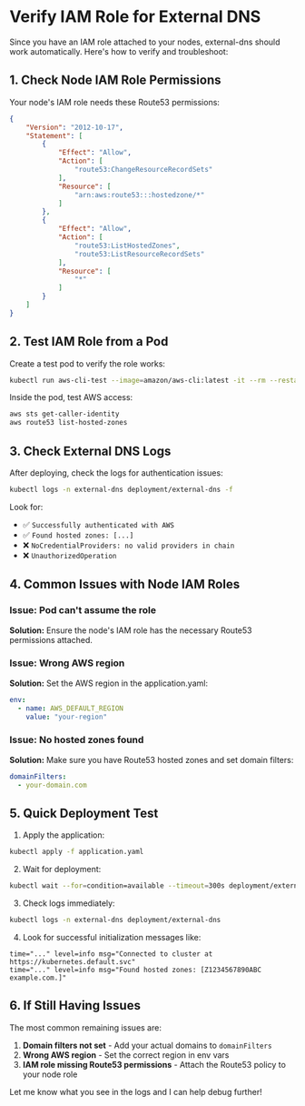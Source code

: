 # Verify IAM Role for External DNS

Since you have an IAM role attached to your nodes, external-dns should work automatically. Here's how to verify and troubleshoot:

## 1. Check Node IAM Role Permissions

Your node's IAM role needs these Route53 permissions:

```json
{
    "Version": "2012-10-17",
    "Statement": [
        {
            "Effect": "Allow",
            "Action": [
                "route53:ChangeResourceRecordSets"
            ],
            "Resource": [
                "arn:aws:route53:::hostedzone/*"
            ]
        },
        {
            "Effect": "Allow",
            "Action": [
                "route53:ListHostedZones",
                "route53:ListResourceRecordSets"
            ],
            "Resource": [
                "*"
            ]
        }
    ]
}
```

## 2. Test IAM Role from a Pod

Create a test pod to verify the role works:

```bash
kubectl run aws-cli-test --image=amazon/aws-cli:latest -it --rm --restart=Never -- /bin/bash
```

Inside the pod, test AWS access:
```bash
aws sts get-caller-identity
aws route53 list-hosted-zones
```

## 3. Check External DNS Logs

After deploying, check the logs for authentication issues:

```bash
kubectl logs -n external-dns deployment/external-dns -f
```

Look for:
- ✅ `Successfully authenticated with AWS`
- ✅ `Found hosted zones: [...]`
- ❌ `NoCredentialProviders: no valid providers in chain`
- ❌ `UnauthorizedOperation`

## 4. Common Issues with Node IAM Roles

### Issue: Pod can't assume the role
**Solution:** Ensure the node's IAM role has the necessary Route53 permissions attached.

### Issue: Wrong AWS region
**Solution:** Set the AWS region in the application.yaml:
```yaml
env:
  - name: AWS_DEFAULT_REGION
    value: "your-region"
```

### Issue: No hosted zones found
**Solution:** Make sure you have Route53 hosted zones and set domain filters:
```yaml
domainFilters:
  - your-domain.com
```

## 5. Quick Deployment Test

1. Apply the application:
```bash
kubectl apply -f application.yaml
```

2. Wait for deployment:
```bash
kubectl wait --for=condition=available --timeout=300s deployment/external-dns -n external-dns
```

3. Check logs immediately:
```bash
kubectl logs -n external-dns deployment/external-dns
```

4. Look for successful initialization messages like:
```
time="..." level=info msg="Connected to cluster at https://kubernetes.default.svc"
time="..." level=info msg="Found hosted zones: [Z1234567890ABC example.com.]"
```

## 6. If Still Having Issues

The most common remaining issues are:

1. **Domain filters not set** - Add your actual domains to `domainFilters`
2. **Wrong AWS region** - Set the correct region in env vars
3. **IAM role missing Route53 permissions** - Attach the Route53 policy to your node role

Let me know what you see in the logs and I can help debug further!